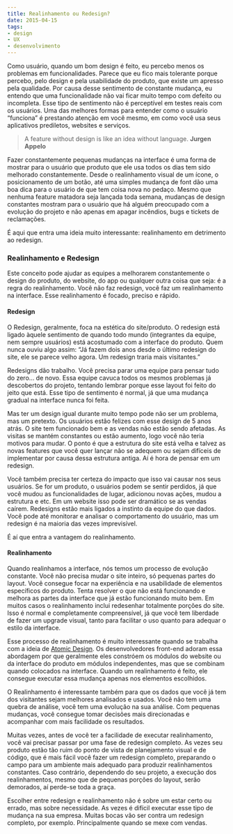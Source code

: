 ```yaml
---
title: Realinhamento ou Redesign?
date: 2015-04-15
tags:
- design
- UX
- desenvolvimento
---
```


Como usuário, quando um bom design é feito, eu percebo menos os problemas em funcionalidades. Parece que eu fico mais tolerante porque percebo, pelo design e pela usabilidade do produto, que existe um apresso pela qualidade. Por causa desse sentimento de constante mudança, eu entendo que uma funcionalidade não vai ficar muito tempo com defeito ou incompleta. Esse tipo de sentimento não é perceptível em testes reais com os usuários. Uma das melhores formas para entender como o usuário “funciona” é prestando atenção em você mesmo, em como você usa seus aplicativos prediletos, websites e serviços.

> A feature without design is like an idea without language.  **Jurgen Appelo**

Fazer constantemente pequenas mudanças na interface é uma forma de mostrar para o usuário que produto que ele usa todos os dias tem sido melhorado constantemente. Desde o realinhamento visual de um ícone, o posicionamento de um botão, até uma simples mudança de font dão uma boa dica para o usuário de que tem coisa nova no pedaço. Mesmo que nenhuma feature matadora seja lançada toda semana, mudanças de design constantes mostram para o usuário que há alguém preocupado com a evolução do projeto e não apenas em apagar incêndios, bugs e tickets de reclamações.

É aqui que entra uma ideia muito interessante: realinhamento em detrimento ao redesign.

### Realinhamento e Redesign

Este conceito pode ajudar as equipes a melhorarem constantemente o design do produto, do website, do app ou qualquer outra coisa que seja: é a regra do realinhamento. Você não faz redesign, você faz um realinhamento na interface. Esse realinhamento é focado, preciso e rápido.

#### Redesign

O Redesign, geralmente, foca na estética do site/produto. O redesign está ligado àquele sentimento de quando todo mundo (integrantes da equipe, nem sempre usuários) está acostumado com a interface do produto. Quem nunca ouviu algo assim: “Já fazem dois anos desde o último redesign do site, ele se parece velho agora. Um redesign traria mais visitantes.”

Redesigns dão trabalho. Você precisa parar uma equipe para pensar tudo do zero… de novo. Essa equipe cavuca todos os mesmos problemas já descobertos do projeto, tentando lembrar porque esse layout foi feito do jeito que está. Esse tipo de sentimento é normal, já que uma mudança gradual na interface nunca foi feita.

Mas ter um design igual durante muito tempo pode não ser um problema, mas um pretexto. Os usuários estão felizes com esse design de 5 anos atrás. O site tem funcionado bem e as vendas não estão sendo afetadas. As visitas se mantém constantes ou estão aumento, logo você não teria motivos para mudar. O ponto é que a estrutura do site está velha e talvez as novas features que você quer lançar não se adequem ou sejam difíceis de implementar por causa dessa estrutura antiga. Aí é hora de pensar em um redesign.

Você também precisa ter certeza do impacto que isso vai causar nos seus usuários. Se for um produto, o usuários podem se sentir perdidos, já que você mudou as funcionalidades de lugar, adicionou novas ações, mudou a estrutura e etc. Em um website isso pode ser dramático se as vendas caírem. Redesigns estão mais ligados a instinto da equipe do que dados. Você pode até monitorar e analisar o comportamento do usuário, mas um redesign é na maioria das vezes imprevisível.

É aí que entra a vantagem do realinhamento.

#### Realinhamento

Quando realinhamos a interface, nós temos um processo de evolução constante. Você não precisa mudar o site inteiro, só pequenas partes do layout. Você consegue focar na experiência e na usabilidade de elementos específicos do produto. Tenta resolver o que não está funcionando e melhora as partes da interface que já estão funcionando muito bem. Em muitos casos o realinhamento inclui redesenhar totalmente porções do site. Isso é normal e completamente compreensível, já que você tem liberdade de fazer um upgrade visual, tanto para facilitar o uso quanto para adequar o estilo da interface.

Esse processo de realinhamento é muito interessante quando se trabalha com a ideia de [Atomic Design](http://tableless.com.br/o-que-e-design-atomic/ "O que é Design Atômico?"). Os desenvolvedores front-end adoram essa abordagem por que geralmente eles constróem os módulos do website ou da interface do produto em módulos independentes, mas que se combinam quando colocados na interface. Quando um realinhamento é feito, ele consegue executar essa mudança apenas nos elementos escolhidos.

O Realinhamento é interessante também para que os dados que você já tem dos visitantes sejam melhores analisados e usados. Você não tem uma quebra de análise, você tem uma evolução na sua análise. Com pequenas mudanças, você consegue tomar decisões mais direcionadas e acompanhar com mais facilidade os resultados.

Muitas vezes, antes de você ter a facilidade de executar realinhamento, você vai precisar passar por uma fase de redesign completo. As vezes seu produto estão tão ruim do ponto de vista de planejamento visual e de código, que é mais fácil você fazer um redesign completo, preparando o campo para um ambiente mais adequado para produzir realinhamentos constantes. Caso contrário, dependendo do seu projeto, a execução dos realinhamentos, mesmo que de pequenas porções do layout, serão demorados, aí perde-se toda a graça.

Escolher entre redesign e realinhamento não é sobre um estar certo ou errado, mas sobre necessidade. As vezes é difícil executar esse tipo de mudança na sua empresa. Muitas bocas vão ser contra um redesign completo, por exemplo. Principalmente quando se mexe com vendas.
